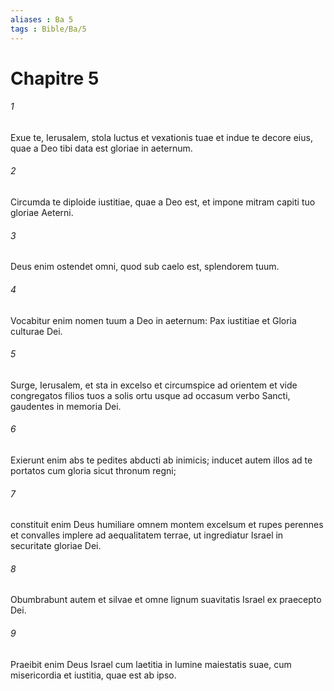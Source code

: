 ```yaml
---
aliases : Ba 5
tags : Bible/Ba/5
---
```


# Chapitre 5

###### 1
Exue te, Ierusalem, stola luctus et vexationis tuae et indue te decore eius, quae a Deo tibi data est gloriae in aeternum.
###### 2
Circumda te diploide iustitiae, quae a Deo est, et impone mitram capiti tuo gloriae Aeterni.
###### 3
Deus enim ostendet omni, quod sub caelo est, splendorem tuum.
###### 4
Vocabitur enim nomen tuum a Deo in aeternum: Pax iustitiae et Gloria culturae Dei.
###### 5
Surge, Ierusalem, et sta in excelso et circumspice ad orientem et vide congregatos filios tuos a solis ortu usque ad occasum verbo Sancti, gaudentes in memoria Dei.
###### 6
Exierunt enim abs te pedites abducti ab inimicis; inducet autem illos ad te portatos cum gloria sicut thronum regni;
###### 7
constituit enim Deus humiliare omnem montem excelsum et rupes perennes et convalles implere ad aequalitatem terrae, ut ingrediatur Israel in securitate gloriae Dei.
###### 8
Obumbrabunt autem et silvae et omne lignum suavitatis Israel ex praecepto Dei.
###### 9
Praeibit enim Deus Israel cum laetitia in lumine maiestatis suae, cum misericordia et iustitia, quae est ab ipso.

